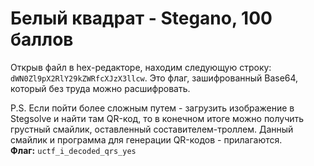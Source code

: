 # Белый квадрат - Stegano, 100 баллов
Открыв файл в hex-редакторе, находим следующую строку: `dWN0Zl9pX2RlY29kZWRfcXJzX3llcw`. Это флаг, зашифрованный Base64, который без труда можно расшифровать.

P.S. Если пойти более сложным путем - загрузить изображение в Stegsolve и найти там QR-код, то в конечном итоге можно получить грустный смайлик, оставленный составителем-троллем. Данный смайлик и программа для генерации QR-кодов - прилагаются. <br>
**Флаг:** `uctf_i_decoded_qrs_yes`
